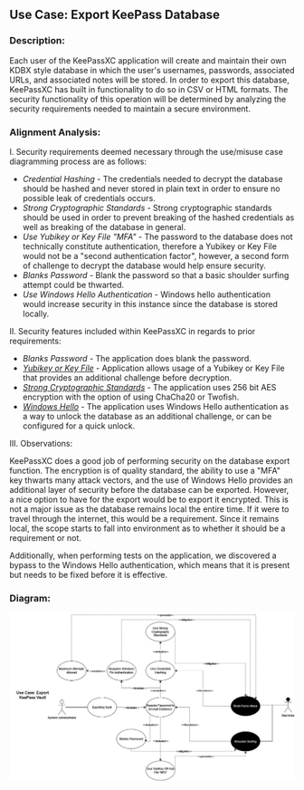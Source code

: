 ## Use Case: Export KeePass Database

### Description:
Each user of the KeePassXC application will create and maintain their own KDBX style database in which the user's usernames, passwords, associated URLs, and associated notes will be stored. In order to export this database, KeePassXC has built in functionality to do so in CSV or HTML formats. The security functionality of this operation will be determined by analyzing the security requirements needed to maintain a secure environment. 

### Alignment Analysis:
I. Security requirements deemed necessary through the use/misuse case diagramming process are as follows:
* *Credential Hashing* - The credentials needed to decrypt the database should be hashed and never stored in plain text in order to ensure no possible leak of credentials occurs.
* *Strong Cryptographic Standards* - Strong cryptographic standards should be used in order to prevent breaking of the hashed credentials as well as breaking of the database in general.
* *Use Yubikey or Key File "MFA"* - The password to the database does not technically constitute authentication, therefore a Yubikey or Key File would not be a "second authentication factor", however, a second form of challenge to decrypt the database would help ensure security.   
* *Blanks Password* - Blank the password so that a basic shoulder surfing attempt could be thwarted.
* *Use Windows Hello Authentication* - Windows hello authentication would increase security in this instance since the database is stored locally.

II. Security features included within KeePassXC in regards to prior requirements:
* *Blanks Password* - The application does blank the password.
* *[Yubikey or Key File](https://keepassxc.org/project/)* - Application allows usage of a Yubikey or Key File that provides an additional challenge before decryption.
* *[Strong Cryptographic Standards](https://keepassxc.org/docs/KeePassXC_UserGuide.html#_database_settings)* - The application uses 256 bit AES encryption with the option of using ChaCha20 or Twofish.
* *[Windows Hello](https://keepassxc.org/docs/KeePassXC_GettingStarted.html#_quick_unlock)* - The application uses Windows Hello authentication as a way to unlock the database as an additional challenge, or can be configured for a quick unlock.

III. Observations:

KeePassXC does a good job of performing security on the database export function. The encryption is of quality standard, the ability to use a "MFA" key thwarts many attack vectors, and the use of Windows Hello provides an additional layer of security before the database can be exported. However, a nice option to have for the export would be to export it encrypted. This is not a major issue as the database remains local the entire time. If it were to travel through the internet, this would be a requirement. Since it remains local, the scope starts to fall into environment as to whether it should be a requirement or not. 

Additionally, when performing tests on the application, we discovered a bypass to the Windows Hello authentication, which means that it is present but needs to be fixed before it is effective. 

### Diagram: 
<img src="Export Vault Use Case.jpg">
